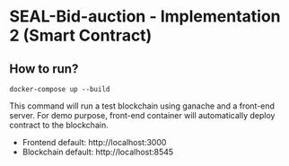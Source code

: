 # SEAL-Bid-auction - Implementation 2 (Smart Contract)

## How to run?

`docker-compose up --build`

This command will run a test blockchain using ganache and a front-end server. For demo purpose, front-end container will automatically deploy contract to the blockchain.

- Frontend default: http://localhost:3000
- Blockchain default: http://localhost:8545